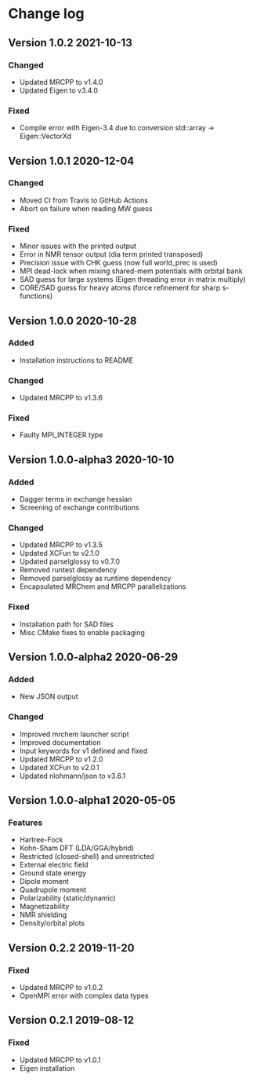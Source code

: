 # Change log

## Version 1.0.2 2021-10-13

### Changed

- Updated MRCPP to v1.4.0
- Updated Eigen to v3.4.0

### Fixed

- Compile error with Eigen-3.4 due to conversion std::array<double> -> Eigen::VectorXd

## Version 1.0.1 2020-12-04

### Changed

- Moved CI from Travis to GitHub Actions
- Abort on failure when reading MW guess

### Fixed

- Minor issues with the printed output
- Error in NMR tensor output (dia term printed transposed)
- Precision issue with CHK guess (now full world_prec is used)
- MPI dead-lock when mixing shared-mem potentials with orbital bank
- SAD guess for large systems (Eigen threading error in matrix multiply)
- CORE/SAD guess for heavy atoms (force refinement for sharp s-functions)

## Version 1.0.0 2020-10-28

### Added

- Installation instructions to README

### Changed

- Updated MRCPP to v1.3.6

### Fixed

- Faulty MPI_INTEGER type

## Version 1.0.0-alpha3 2020-10-10

### Added

- Dagger terms in exchange hessian
- Screening of exchange contributions

### Changed

- Updated MRCPP to v1.3.5
- Updated XCFun to v2.1.0
- Updated parselglossy to v0.7.0
- Removed runtest dependency
- Removed parselglossy as runtime dependency
- Encapsulated MRChem and MRCPP parallelizations

### Fixed

- Installation path for SAD files
- Misc CMake fixes to enable packaging

## Version 1.0.0-alpha2 2020-06-29

### Added

- New JSON output

### Changed

- Improved mrchem launcher script
- Improved documentation
- Input keywords for v1 defined and fixed
- Updated MRCPP to v1.2.0
- Updated XCFun to v2.0.1
- Updated nlohmann/json to v3.6.1

## Version 1.0.0-alpha1 2020-05-05

### Features

- Hartree-Fock
- Kohn-Sham DFT (LDA/GGA/hybrid)
- Restricted (closed-shell) and unrestricted
- External electric field
- Ground state energy
- Dipole moment
- Quadrupole moment
- Polarizability (static/dynamic)
- Magnetizability
- NMR shielding
- Density/orbital plots

## Version 0.2.2 2019-11-20

### Fixed

- Updated MRCPP to v1.0.2
- OpenMPI error with complex data types

## Version 0.2.1 2019-08-12

### Fixed

- Updated MRCPP to v1.0.1
- Eigen installation

